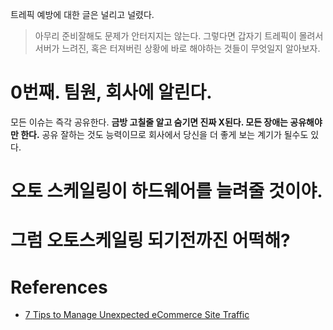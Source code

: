 트레픽 예방에 대한 글은 널리고 널렸다.

>아무리 준비잘해도 문제가 안터지지는 않는다. 그렇다면 갑자기 트레픽이 몰려서 서버가 느려진, 혹은 터져버린 상황에 바로 해야하는 것들이 무엇일지 알아보자.

# 0번째. 팀원, 회사에 알린다.
모든 이슈는 즉각 공유한다. **금방 고칠줄 알고 숨기면 진짜 X된다. 모든 장애는 공유해야만 한다.** 공유 잘하는 것도 능력이므로 회사에서 당신을 더 좋게 보는 계기가 될수도 있다.


# 오토 스케일링이 하드웨어를 늘려줄 것이야.

# 그럼 오토스케일링 되기전까진 어떡해?


# References
- [7 Tips to Manage Unexpected eCommerce Site Traffic](https://www.springbot.com/resources/bot-blog/7-tips-manage-unexpected-ecommerce-site-traffic/)